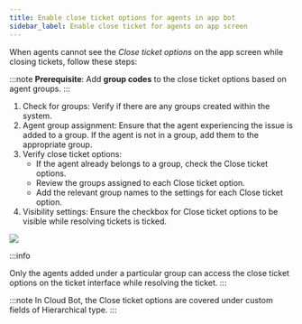 ```yaml
---
title: Enable close ticket options for agents in app bot 
sidebar_label: Enable close ticket for agents on app screen
---
```


When agents cannot see the *Close ticket options* on the app screen while closing tickets, follow these steps:

:::note
**Prerequisite**:
Add **group codes** to the close ticket options based on agent groups.
:::

1. Check for groups: Verify if there are any groups created within the system.
2. Agent group assignment: Ensure that the agent experiencing the issue is added to a group. If the agent is not in a group, add them to the appropriate group.
3. Verify close ticket options: 
    - If the agent already belongs to a group, check the Close ticket options.
    - Review the groups assigned to each Close ticket option.
    - Add the relevant group names to the settings for each Close ticket option.
4. Visibility settings: Ensure the checkbox for Close ticket options to be visible while resolving tickets is ticked.


![](https://lh7-us.googleusercontent.com/docsz/AD_4nXculjaOxf0HHKQ8ii_LJoo94ux-5pXPJEyPY0YIUpaQGx4yz8W7DxP3QXpnQu7DW36TCa219-YTz9tzna-9xc_6U1n_z7Upe_CneWS5DHvfaecBPo1d-SGgI90rTs7Wqf5wPvQsX5nIN83_ccfv5VGv_R4?key=zR-mt7LU0NMhCPbswIrxIA)

:::info

Only the agents added under a particular group can access the close ticket options on the ticket interface while resolving the ticket.
:::

:::note
In Cloud Bot, the Close ticket options are covered under custom fields of Hierarchical type.
:::